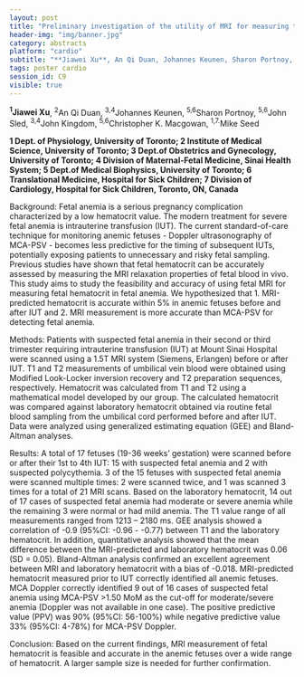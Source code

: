 ```yaml
---
layout: post
title: "Preliminary investigation of the utility of MRI for measuring the hematocrit in fetal anemia"
header-img: "img/banner.jpg"
category: abstracts
platform: "cardio"
subtitle: "**Jiawei Xu**, An Qi Duan, Johannes Keunen, Sharon Portnoy, John Sled, John Kingdom, Christopher K. Macgowan, Mike Seed"
tags: poster cardio
session_id: C9
visible: true
---
```

**<sup>1</sup>Jiawei Xu**, <sup>2</sup>An Qi Duan, <sup>3,4</sup>Johannes Keunen, <sup>5,6</sup>Sharon Portnoy, <sup>5,6</sup>John Sled, <sup>3,4</sup>John Kingdom, <sup>5,6</sup>Christopher K. Macgowan, <sup>1,7.</sup>Mike Seed

__1 Dept. of Physiology, University of Toronto; 2 Institute of Medical Science, University of Toronto; 3 Dept.of Obstetrics and Gynecology, University of Toronto; 4 Division of Maternal-Fetal Medicine, Sinai Health System; 5 Dept.of Medical Biophysics, University of Toronto; 6 Translational Medicine, Hospital for Sick Children; 7 Division of Cardiology, Hospital for Sick Children, Toronto, ON, Canada__

Background: Fetal anemia is a serious pregnancy complication characterized by a low hematocrit value. The modern treatment for severe fetal anemia is intrauterine transfusion (IUT). The current standard-of-care technique for monitoring anemic fetuses - Doppler ultrasonography of MCA-PSV - becomes less predictive for the timing of subsequent IUTs, potentially exposing patients to unnecessary and risky fetal sampling. Previous studies have shown that fetal hematocrit can be accurately assessed by measuring the MRI relaxation properties of fetal blood in vivo. This study aims to study the feasibility and accuracy of using fetal MRI for measuring fetal hematocrit in fetal anemia. We hypothesized that 1. MRI-predicted hematocrit is accurate within 5% in anemic fetuses before and after IUT and 2. MRI measurement is more accurate than MCA-PSV for detecting fetal anemia. 

Methods: Patients with suspected fetal anemia in their second or third trimester requiring intrauterine transfusion (IUT) at Mount Sinai Hospital were scanned using a 1.5T MRI system (Siemens, Erlangen) before or after IUT. T1 and T2 measurements of umbilical vein blood were obtained using Modified Look-Locker inversion recovery and T2 preparation sequences, respectively. Hematocrit was calculated from T1 and T2 using a mathematical model developed by our group. The calculated hematocrit was compared against laboratory hematocrit obtained via routine fetal blood sampling from the umbilical cord performed before and after IUT. Data were analyzed using generalized estimating equation (GEE) and Bland-Altman analyses.
 
Results: A total of 17 fetuses (19-36 weeks’ gestation) were scanned before or after their 1st to 4th IUT: 15 with suspected fetal anemia and 2 with suspected polycythemia. 3 of the 15 fetuses with suspected fetal anemia were scanned multiple times: 2 were scanned twice, and 1 was scanned 3 times for a total of 21 MRI scans. Based on the laboratory hematocrit, 14 out of 17 cases of suspected fetal anemia had moderate or severe anemia while the remaining 3 were normal or had mild anemia. The T1 value range of all measurements ranged from 1213 – 2180 ms. GEE analysis showed a correlation of -0.9 (95%CI: -0.96 - -0.77) between T1 and the laboratory hematocrit. In addition, quantitative analysis showed that the mean difference between the MRI-predicted and laboratory hematocrit was 0.06 (SD = 0.05). Bland-Altman analysis confirmed an excellent agreement between MRI and laboratory hematocrit with a bias of -0.018. MRI-predicted hematocrit measured prior to IUT correctly identified all anemic fetuses.  MCA Doppler correctly identified 9 out of 16 cases of suspected fetal anemia using MCA-PSV >1.50 MoM as the cut-off for moderate/severe anemia (Doppler was not available in one case). The positive predictive value (PPV) was 90% (95%CI: 56-100%) while negative predictive value 33% (95%CI: 4-78%) for MCA-PSV Doppler.

Conclusion: Based on the current findings, MRI measurement of fetal hematocrit is feasible and accurate in the anemic fetuses over a wide range of hematocrit. A larger sample size is needed for further confirmation.